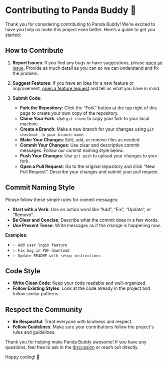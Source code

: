 # Contributing to Panda Buddy 🐼

Thank you for considering contributing to Panda Buddy! We’re excited to have you help us make this project even better. Here’s a guide to get you started:

## How to Contribute

1. **Report Issues**: If you find any bugs or have suggestions, please [open an issue](https://github.com/supermarios77/PandaBuddy/issues). Provide as much detail as you can so we can understand and fix the problem.

2. **Suggest Features**: If you have an idea for a new feature or improvement, [open a feature request](https://github.com/supermarios77/PandaBuddy/issues) and tell us what you have in mind.

3. **Submit Code**:
   - **Fork the Repository**: Click the “Fork” button at the top right of this page to create your own copy of the repository.
   - **Clone Your Fork**: Use `git clone` to copy your fork to your local machine.
   - **Create a Branch**: Make a new branch for your changes using `git checkout -b your-branch-name`.
   - **Make Your Changes**: Edit, add, or remove files as needed.
   - **Commit Your Changes**: Use clear and descriptive commit messages. Follow our commit naming style below.
   - **Push Your Changes**: Use `git push` to upload your changes to your fork.
   - **Open a Pull Request**: Go to the original repository and click “New Pull Request”. Describe your changes and submit your pull request.

## Commit Naming Style

Please follow these simple rules for commit messages:

- **Start with a Verb**: Use an action word like “Add”, “Fix”, “Update”, or “Remove”.
- **Be Clear and Concise**: Describe what the commit does in a few words.
- **Use Present Tense**: Write messages as if the change is happening now.

**Examples:**

- `✨ Add user login feature`
- `✨ Fix bug in PDF download`
- `✨ Update README with setup instructions`

## Code Style

- **Write Clean Code**: Keep your code readable and well-organized.
- **Follow Existing Styles**: Look at the code already in the project and follow similar patterns.

## Respect the Community

- **Be Respectful**: Treat everyone with kindness and respect.
- **Follow Guidelines**: Make sure your contributions follow the project's rules and guidelines.

Thank you for helping make Panda Buddy awesome! If you have any questions, feel free to ask in the [discussion](https://github.com/supermarios77/PandaBuddy/discussions) or reach out directly.

Happy coding! 🚀
